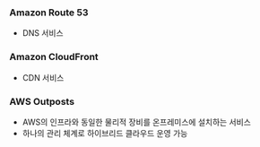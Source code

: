 ### Amazon Route 53

* DNS 서비스



### Amazon CloudFront
* CDN 서비스


### AWS Outposts
* AWS의 인프라와 동일한 물리적 장비를 온프레미스에 설치하는 서비스
* 하나의 관리 체계로 하이브리드 클라우드 운영 가능
